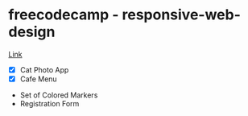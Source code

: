 # freecodecamp - responsive-web-design

[Link](https://www.freecodecamp.org/learn/2022/responsive-web-design/)

- [x] Cat Photo App
- [x] Cafe Menu
- Set of Colored Markers
- Registration Form
